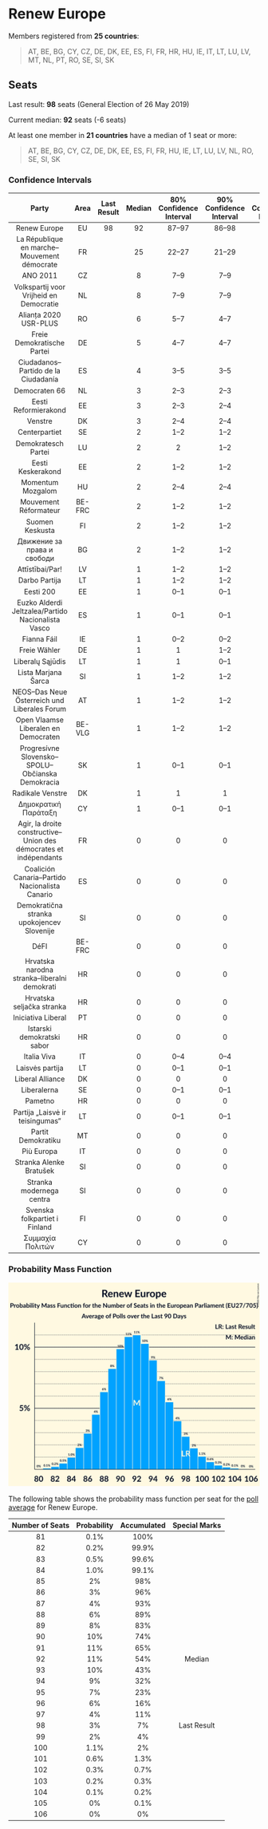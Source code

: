 # Renew Europe

Members registered from **25 countries**:

> AT, BE, BG, CY, CZ, DE, DK, EE, ES, FI, FR, HR, HU, IE, IT, LT, LU, LV, MT, NL, PT, RO, SE, SI, SK

## Seats

Last result: **98** seats (General Election of 26 May 2019)

Current median: **92** seats (-6 seats)

At least one member in **21 countries** have a median of 1 seat or more:

> AT, BE, BG, CY, CZ, DE, DK, EE, ES, FI, FR, HU, IE, LT, LU, LV, NL, RO, SE, SI, SK

### Confidence Intervals

| Party | Area | Last Result | Median | 80% Confidence Interval | 90% Confidence Interval | 95% Confidence Interval | 99% Confidence Interval |
|:-----:|:----:|:-----------:|:------:|:-----------------------:|:-----------------------:|:-----------------------:|:-----------------------:|
| Renew Europe | EU | 98 | 92 | 87–97 | 86–98 | 85–99 | 83–102 |
| La République en marche–Mouvement démocrate | FR | | 25 | 22–27 | 21–29 | 21–29 | 21–30 |
| ANO 2011 | CZ | | 8 | 7–9 | 7–9 | 6–9 | 6–9 |
| Volkspartij voor Vrijheid en Democratie | NL | | 8 | 7–9 | 7–9 | 7–10 | 7–10 |
| Alianța 2020 USR-PLUS | RO | | 6 | 5–7 | 4–7 | 4–7 | 4–7 |
| Freie Demokratische Partei | DE | | 5 | 4–7 | 4–7 | 4–7 | 4–8 |
| Ciudadanos–Partido de la Ciudadanía | ES | | 4 | 3–5 | 3–5 | 2–6 | 2–6 |
| Democraten 66 | NL | | 3 | 2–3 | 2–3 | 2–3 | 2–3 |
| Eesti Reformierakond | EE | | 3 | 2–3 | 2–4 | 2–4 | 2–4 |
| Venstre | DK | | 3 | 2–4 | 2–4 | 2–4 | 2–4 |
| Centerpartiet | SE | | 2 | 1–2 | 1–2 | 1–2 | 0–2 |
| Demokratesch Partei | LU | | 2 | 2 | 1–2 | 1–2 | 1–2 |
| Eesti Keskerakond | EE | | 2 | 1–2 | 1–2 | 1–2 | 1–3 |
| Momentum Mozgalom | HU | | 2 | 2–4 | 2–4 | 1–4 | 1–4 |
| Mouvement Réformateur | BE-FRC | | 2 | 1–2 | 1–2 | 1–2 | 1–2 |
| Suomen Keskusta | FI | | 2 | 1–2 | 1–2 | 1–2 | 1–2 |
| Движение за права и свободи | BG | | 2 | 1–2 | 1–2 | 1–2 | 1–3 |
| Attīstībai/Par! | LV | | 1 | 1–2 | 1–2 | 1–2 | 1–2 |
| Darbo Partija | LT | | 1 | 1–2 | 1–2 | 1–2 | 1–2 |
| Eesti 200 | EE | | 1 | 0–1 | 0–1 | 0–1 | 0–1 |
| Euzko Alderdi Jeltzalea/Partido Nacionalista Vasco | ES | | 1 | 0–1 | 0–1 | 0–1 | 0–2 |
| Fianna Fáil | IE | | 1 | 0–2 | 0–2 | 0–2 | 0–4 |
| Freie Wähler | DE | | 1 | 1 | 1–2 | 1–2 | 0–2 |
| Liberalų Sąjūdis | LT | | 1 | 1 | 0–1 | 0–1 | 0–2 |
| Lista Marjana Šarca | SI | | 1 | 1–2 | 1–2 | 1–2 | 1–2 |
| NEOS–Das Neue Österreich und Liberales Forum | AT | | 1 | 1–2 | 1–2 | 1–2 | 1–2 |
| Open Vlaamse Liberalen en Democraten | BE-VLG | | 1 | 1–2 | 1–2 | 1–2 | 1–2 |
| Progresívne Slovensko–SPOLU–Občianska Demokracia | SK | | 1 | 0–1 | 0–1 | 0–2 | 0–2 |
| Radikale Venstre | DK | | 1 | 1 | 1 | 1 | 1 |
| Δημοκρατική Παράταξη | CY | | 1 | 0–1 | 0–1 | 0–1 | 0–1 |
| Agir, la droite constructive–Union des démocrates et indépendants | FR | | 0 | 0 | 0 | 0 | 0 |
| Coalición Canaria–Partido Nacionalista Canario | ES | | 0 | 0 | 0 | 0 | 0–1 |
| Demokratična stranka upokojencev Slovenije | SI | | 0 | 0 | 0 | 0 | 0 |
| DéFI | BE-FRC | | 0 | 0 | 0 | 0 | 0 |
| Hrvatska narodna stranka–liberalni demokrati | HR | | 0 | 0 | 0 | 0 | 0 |
| Hrvatska seljačka stranka | HR | | 0 | 0 | 0 | 0 | 0 |
| Iniciativa Liberal | PT | | 0 | 0 | 0 | 0 | 0–1 |
| Istarski demokratski sabor | HR | | 0 | 0 | 0 | 0 | 0 |
| Italia Viva | IT | | 0 | 0–4 | 0–4 | 0–4 | 0–5 |
| Laisvės partija | LT | | 0 | 0–1 | 0–1 | 0–1 | 0–1 |
| Liberal Alliance | DK | | 0 | 0 | 0 | 0 | 0 |
| Liberalerna | SE | | 0 | 0–1 | 0–1 | 0–1 | 0–1 |
| Pametno | HR | | 0 | 0 | 0 | 0 | 0 |
| Partija „Laisvė ir teisingumas“ | LT | | 0 | 0–1 | 0–1 | 0–1 | 0–1 |
| Partit Demokratiku | MT | | 0 | 0 | 0 | 0 | 0 |
| Più Europa | IT | | 0 | 0 | 0 | 0 | 0 |
| Stranka Alenke Bratušek | SI | | 0 | 0 | 0 | 0 | 0 |
| Stranka modernega centra | SI | | 0 | 0 | 0 | 0 | 0 |
| Svenska folkpartiet i Finland | FI | | 0 | 0 | 0 | 0–1 | 0–1 |
| Συμμαχία Πολιτών | CY | | 0 | 0 | 0 | 0 | 0 |

### Probability Mass Function

![Graph with seats probability mass function not yet produced](average-2020-10-31-seats-pmf-reneweurope.png "Seats Probability Mass Function")

The following table shows the probability mass function per seat for the [poll average](average-2020-10-31.html) for Renew Europe.

| Number of Seats | Probability | Accumulated | Special Marks |
|:---------------:|:-----------:|:-----------:|:-------------:|
| 81 | 0.1% | 100% |  |
| 82 | 0.2% | 99.9% |  |
| 83 | 0.5% | 99.6% |  |
| 84 | 1.0% | 99.1% |  |
| 85 | 2% | 98% |  |
| 86 | 3% | 96% |  |
| 87 | 4% | 93% |  |
| 88 | 6% | 89% |  |
| 89 | 8% | 83% |  |
| 90 | 10% | 74% |  |
| 91 | 11% | 65% |  |
| 92 | 11% | 54% | Median |
| 93 | 10% | 43% |  |
| 94 | 9% | 32% |  |
| 95 | 7% | 23% |  |
| 96 | 6% | 16% |  |
| 97 | 4% | 11% |  |
| 98 | 3% | 7% | Last Result |
| 99 | 2% | 4% |  |
| 100 | 1.1% | 2% |  |
| 101 | 0.6% | 1.3% |  |
| 102 | 0.3% | 0.7% |  |
| 103 | 0.2% | 0.3% |  |
| 104 | 0.1% | 0.2% |  |
| 105 | 0% | 0.1% |  |
| 106 | 0% | 0% |  |


